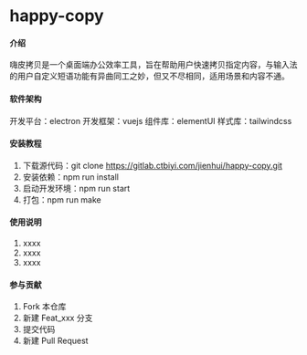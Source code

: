 # happy-copy

#### 介绍
嗨皮拷贝是一个桌面端办公效率工具，旨在帮助用户快速拷贝指定内容，与输入法的用户自定义短语功能有异曲同工之妙，但又不尽相同，适用场景和内容不通。

#### 软件架构
开发平台：electron
开发框架：vuejs
组件库：elementUI
样式库：tailwindcss


#### 安装教程

1. 下载源代码：git clone https://gitlab.ctbiyi.com/jienhui/happy-copy.git
2. 安装依赖：npm run install
3. 启动开发环境：npm run start
4. 打包：npm run make

#### 使用说明

1.  xxxx
2.  xxxx
3.  xxxx

#### 参与贡献

1.  Fork 本仓库
2.  新建 Feat_xxx 分支
3.  提交代码
4.  新建 Pull Request

